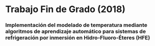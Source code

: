 # Trabajo Fin de Grado (2018)
### Implementación del modelado de temperatura mediante algoritmos de aprendizaje automático para sistemas de refrigeración por inmersión en Hidro-Fluoro-Éteres (HFE)
